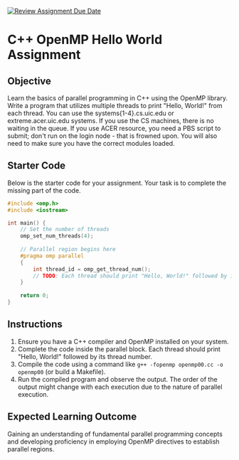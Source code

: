 [![Review Assignment Due Date](https://classroom.github.com/assets/deadline-readme-button-24ddc0f5d75046c5622901739e7c5dd533143b0c8e959d652212380cedb1ea36.svg)](https://classroom.github.com/a/JdG5Y00g)
# C++ OpenMP Hello World Assignment

## Objective
Learn the basics of parallel programming in C++ using the OpenMP library. Write a program that utilizes multiple threads to print "Hello, World!" from each thread. You can use the systems{1-4}.cs.uic.edu or extreme.acer.uic.edu systems. If you use the CS machines, there is no waiting in the queue. If you use ACER resource, you need a PBS script to submit; don't run on the login node - that is frowned upon. You will also need to make sure you have the correct modules loaded.

## Starter Code
Below is the starter code for your assignment. Your task is to complete the missing part of the code.

```c++
#include <omp.h>
#include <iostream>

int main() {
    // Set the number of threads
    omp_set_num_threads(4);
    
    // Parallel region begins here
    #pragma omp parallel
    {
        int thread_id = omp_get_thread_num();
        // TODO: Each thread should print "Hello, World!" followed by its thread number
    }
    
    return 0;
}
```

## Instructions

1. Ensure you have a C++ compiler and OpenMP installed on your system.
2. Complete the code inside the parallel block. Each thread should print "Hello, World!" followed by its thread number.
3. Compile the code using a command like `g++ -fopenmp openmp00.cc -o openmp00` (or build a Makefile).
4. Run the compiled program and observe the output. The order of the output might change with each execution due to the nature of parallel execution.

## Expected Learning Outcome

Gaining an understanding of fundamental parallel programming concepts and developing proficiency in employing OpenMP directives to establish parallel regions.

